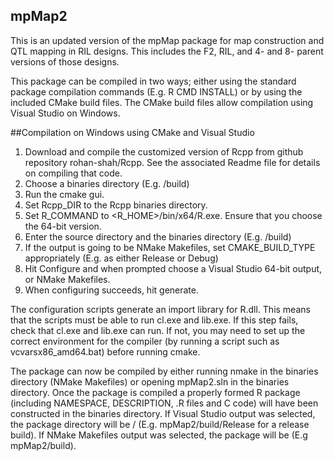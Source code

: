 ## mpMap2

This is an updated version of the mpMap package for map construction and QTL mapping in RIL designs. This includes the F2, RIL, and 4- and 8- parent versions of those designs.

This package can be compiled in two ways; either using the standard package compilation commands (E.g. R CMD INSTALL) or by using the included CMake build files. The CMake build files allow compilation using Visual Studio on Windows.

##Compilation on Windows using CMake and Visual Studio

1. Download and compile the customized version of Rcpp from github repository rohan-shah/Rcpp. See the associated Readme file for details on compiling that code. 
2. Choose a binaries directory (E.g. <mpMap2Root>/build)
3. Run the cmake gui. 
4. Set Rcpp_DIR to the Rcpp binaries directory. 
5. Set R_COMMAND to <R_HOME>/bin/x64/R.exe. Ensure that you choose the 64-bit version. 
6. Enter the source directory and the binaries directory (E.g. <mpMap2Root>/build)
7. If the output is going to be NMake Makefiles, set CMAKE_BUILD_TYPE appropriately (E.g. as either Release or Debug)
8. Hit Configure and when prompted choose a Visual Studio 64-bit output, or NMake Makefiles.
9. When configuring succeeds, hit generate. 

The configuration scripts generate an import library for R.dll. This means that the scripts must be able to run cl.exe and lib.exe. If this step fails, check that cl.exe and lib.exe can run. If not, you may need to set up the correct environment for the compiler (by running a script such as vcvarsx86_amd64.bat) before running cmake. 

The package can now be compiled by either running nmake in the binaries directory (NMake Makefiles) or opening mpMap2.sln in the binaries directory. Once the package is compiled a properly formed R package (including NAMESPACE, DESCRIPTION, .R files and C code) will have been constructed in the binaries directory. If Visual Studio output was selected, the package directory will be <mpMap2Binaries>/<buildType> (E.g. mpMap2/build/Release for a release build). If NMake Makefiles output was selected, the package will be <mpMap2Binaries> (E.g mpMap2/build). 
